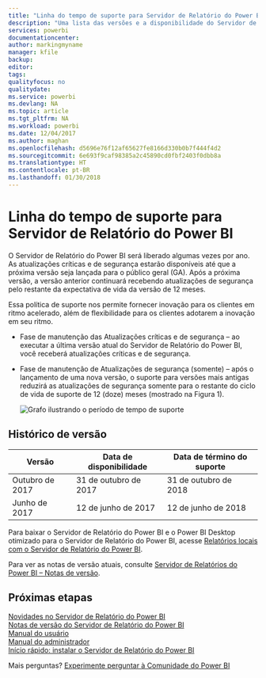```yaml
---
title: "Linha do tempo de suporte para Servidor de Relatório do Power BI"
description: "Uma lista das versões e a disponibilidade do Servidor de Relatório do Power BI."
services: powerbi
documentationcenter: 
author: markingmyname
manager: kfile
backup: 
editor: 
tags: 
qualityfocus: no
qualitydate: 
ms.service: powerbi
ms.devlang: NA
ms.topic: article
ms.tgt_pltfrm: NA
ms.workload: powerbi
ms.date: 12/04/2017
ms.author: maghan
ms.openlocfilehash: d5696e76f12af65627fe8166d330b0b7f444f4d2
ms.sourcegitcommit: 6e693f9caf98385a2c45890cd0fbf2403f0dbb8a
ms.translationtype: HT
ms.contentlocale: pt-BR
ms.lasthandoff: 01/30/2018
---
```

# <a name="support-timeline-for-power-bi-report-server"></a>Linha do tempo de suporte para Servidor de Relatório do Power BI
O Servidor de Relatório do Power BI será liberado algumas vezes por ano. As atualizações críticas e de segurança estarão disponíveis até que a próxima versão seja lançada para o público geral (GA). Após a próxima versão, a versão anterior continuará recebendo atualizações de segurança pelo restante da expectativa de vida da versão de 12 meses.

Essa política de suporte nos permite fornecer inovação para os clientes em ritmo acelerado, além de flexibilidade para os clientes adotarem a inovação em seu ritmo.

* Fase de manutenção das Atualizações críticas e de segurança – ao executar a última versão atual do Servidor de Relatório do Power BI, você receberá atualizações críticas e de segurança.
* Fase de manutenção de Atualizações de segurança (somente) – após o lançamento de uma nova versão, o suporte para versões mais antigas reduzirá as atualizações de segurança somente para o restante do ciclo de vida de suporte de 12 (doze) meses (mostrado na Figura 1).

    ![Grafo ilustrando o período de tempo de suporte](media/support-timeline/report-server-support-timeline.png)

## <a name="version-history"></a>Histórico de versão
| **Versão** | **Data de disponibilidade** | **Data de término do suporte** |
| --- | --- | --- |
| Outubro de 2017 |31 de outubro de 2017 |31 de outubro de 2018 |
| Junho de 2017 |12 de junho de 2017 |12 de junho de 2018 |

Para baixar o Servidor de Relatório do Power BI e o Power BI Desktop otimizado para o Servidor de Relatório do Power BI, acesse [Relatórios locais com o Servidor de Relatório do Power BI](https://powerbi.microsoft.com/report-server/).

Para ver as notas de versão atuais, consulte [Servidor de Relatórios do Power BI – Notas de versão](release-notes.md).

## <a name="next-steps"></a>Próximas etapas
[Novidades no Servidor de Relatório do Power BI](whats-new.md)  
[Notas de versão do Servidor de Relatório do Power BI](release-notes.md)  
[Manual do usuário](user-handbook-overview.md)  
[Manual do administrador](admin-handbook-overview.md)  
[Início rápido: instalar o Servidor de Relatório do Power BI](quickstart-install-report-server.md)  

Mais perguntas? [Experimente perguntar à Comunidade do Power BI](https://community.powerbi.com/)

